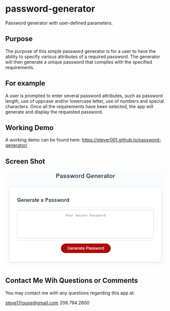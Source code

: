 # password-generator
Password generator with user-defined parameters.

## Purpose

The purpose of this simple password generator is for a user to have the ability to specify various attributes of a required password. The generator will then generate a unique password that complies with the specified requirements.

## For example
 A user is prompted to enter several password attributes, such as password length, use of uppcase and/or lowercase letter, use of numbers and special characters. Once all the requirements have been selected, the app will generate and display the requested password.  

 ## Working Demo

 A working demo can be found here:
 https://stever001.github.io/password-generator/


 ## Screen Shot
![Image of Password Generator App](Assets/03-javascript-homework-demo.png)

## Contact Me Wih Questions or Comments
You may contact me with any questions regarding this app at:

steve17rouse@gmail.com
208.794.2800
